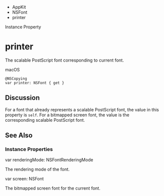 

- AppKit
- NSFont
-  printer 

Instance Property

# printer

The scalable PostScript font corresponding to current font.

macOS

``` source
@NSCopying
var printer: NSFont { get }
```

## Discussion

For a font that already represents a scalable PostScript font, the value in this property is `self`. For a bitmapped screen font, the value is the corresponding scalable PostScript font.

## See Also

### Instance Properties

var renderingMode: NSFontRenderingMode

The rendering mode of the font.

var screen: NSFont

The bitmapped screen font for the current font.

